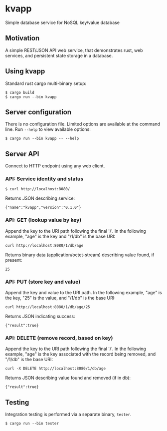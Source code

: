 # kvapp
Simple database service for NoSQL key/value database

## Motivation

A simple REST/JSON API web service, that demonstrates rust, web services,
and persistent state storage in a database.

## Using kvapp

Standard rust cargo multi-binary setup:
```
$ cargo build
$ cargo run --bin kvapp
```

## Server configuration

There is no configuration file.  Limited options are available at
the command line.  Run `--help` to view available options:

```
$ cargo run --bin kvapp -- --help
```

## Server API

Connect to HTTP endpoint using any web client.

### API: Service identity and status

```
$ curl http://localhost:8080/
```

Returns JSON describing service:
```
{"name":"kvapp","version":"0.1.0"}
```

### API: GET (lookup value by key)

Append the key to the URI path following the final '/'.  In the
following example, "age" is the key and "/1/db" is the base URI:
```
curl http://localhost:8080/1/db/age
```

Returns binary data (application/octet-stream) describing value found,
if present:
```
25
```

### API: PUT (store key and value)

Append the key and value to the URI path.  In the
following example, "age" is the key, "25" is the value,
and "/1/db" is the base URI:
```
curl http://localhost:8080/1/db/age/25
```

Returns JSON indicating success:
```
{"result":true}
```

### API: DELETE (remove record, based on key)

Append the key to the URI path following the final '/'.  In the
following example, "age" is the key associated with the record
being removed, and "/1/db" is the base URI:
```
curl -X DELETE http://localhost:8080/1/db/age
```

Returns JSON describing value found and removed (if in db):
```
{"result":true}
```

## Testing

Integration testing is performed via a separate binary, `tester`.
```
$ cargo run --bin tester
```


